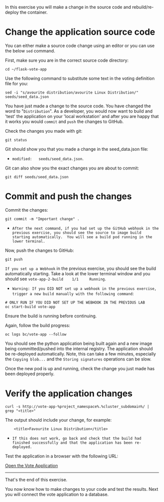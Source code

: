 In this exercise you will make a change in the source code and rebuild/re-deploy the container.

# Change the application source code 

You can either make a source code change using an editor or you can use the below ``sed`` command.

First, make sure you are in the correct source code directory:

```execute
cd ~/flask-vote-app
```

<!--
If you want to use an editor, you could use the ``nano`` editor to change the title of the voting definition (e.g. "Linux distribution") and then save the file again:

```execute
nano seeds/seed_data.json
```
Once you have made the change, save the file using ``CTL-X``, then ``Y`` and then hit ``ENTER``.  
-->

Use the following command to substitute some text in the voting definition file for you:

```execute
sed -i "s/avourite distribution/avourite Linux Distribution/" seeds/seed_data.json
```

You have just made a change to the source code. You have changed the word to "``Distribution``".  As a developer, you would now want to build and 'test' the application on your 'local workstation' and after you are happy that it works you would ``commit`` and ``push`` the changes to GitHub. 

Check the changes you made with git:

```execute
git status
```

Git should show you that you made a change in the seed_data.json file:
 - ``modified:   seeds/seed_data.json``.

Git can also show you the exact changes you are about to commit:

```execute
git diff seeds/seed_data.json
```

# Commit and push the changes 

Commit the changes: 

```execute
git commit -m "Important change" . 
```

 - ``After the next command, if you had set up the GitHub webhook in the previous exercise, you should see the source to image build starting automatically.  You will see a build pod running in the lower terminal.``

Now, push the changes to GitHub:

```execute
git push 
```

``If you set up a Webhook`` in the previous exercise, you should see the build automatically starting. Take a look at the lower terminal window and you should see ``vote-app-2-build    1/1     Running``. 



 - ``Warning: If you DID NOT set up a webhook in the previous exercise, trigger a new build manually with the following command``: 

```execute
# ONLY RUN IF YOU DID NOT SET UP THE WEBHOOK IN THE PREVIOUS LAB
oc start-build vote-app   
```

Ensure the build is running before continuing. 

Again, follow the build progress:

```execute
oc logs bc/vote-app --follow
```

You should see the python application being built again and a new image being committed/pushed into the internal registry. The application should be re-deployed automatically.   Note, this can take a few minutes, especially the ``Copying blob...`` and the ``Storing signatures`` operations can be slow. 

Once the new pod is up and running, check the change you just made has been deployed properly. 

# Verify the application changes 

```execute 
curl -s http://vote-app-%project_namespace%.%cluster_subdomain%/ | grep "<title>"
```

The output should include your change, for example:

```
    <title>Favourite Linux Distribution</title>
```

 - ``If this does not work, go back and check that the build had finished successfully and that the application has been re-deployed.``

Test the application in a browser with the following URL:

[Open the Vote Application](http://vote-app-%project_namespace%.%cluster_subdomain%/)


---
That's the end of this exercise.

You now know how to make changes to your code and test the results.  Next you will connect the vote application to a database. 


